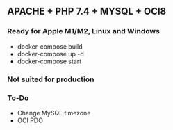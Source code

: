 ## APACHE + PHP 7.4 + MYSQL + OCI8
### Ready for Apple M1/M2, Linux and Windows

- docker-compose build
- docker-compose up -d
- docker-compose start

### Not suited for production

### To-Do
- Change MySQL timezone
- OCI PDO

